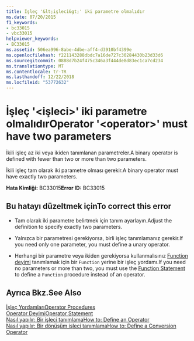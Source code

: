 ```yaml
---
title: İşleç '&lt;işleci&gt;' iki parametre olmalıdır
ms.date: 07/20/2015
f1_keywords:
- bc33015
- vbc33015
helpviewer_keywords:
- BC33015
ms.assetid: 506ea996-8abe-4dbe-aff4-d3910bf4399e
ms.openlocfilehash: f221143288dbdc7a16de727c30284430b23d33d6
ms.sourcegitcommit: 0888d7b24f475c346a3f444de8d83ec1ca7cd234
ms.translationtype: MT
ms.contentlocale: tr-TR
ms.lasthandoff: 12/22/2018
ms.locfileid: "53772632"
---
```

# <a name="operator-ltoperatorgt-must-have-two-parameters"></a><span data-ttu-id="a71d7-102">İşleç '&lt;işleci&gt;' iki parametre olmalıdır</span><span class="sxs-lookup"><span data-stu-id="a71d7-102">Operator '&lt;operator&gt;' must have two parameters</span></span>
<span data-ttu-id="a71d7-103">İkili işleç az iki veya ikiden tanımlanan parametreler.</span><span class="sxs-lookup"><span data-stu-id="a71d7-103">A binary operator is defined with fewer than two or more than two parameters.</span></span>  
  
 <span data-ttu-id="a71d7-104">İkili işleç tam olarak iki parametre olması gerekir.</span><span class="sxs-lookup"><span data-stu-id="a71d7-104">A binary operator must have exactly two parameters.</span></span>  
  
 <span data-ttu-id="a71d7-105">**Hata Kimliği:** BC33015</span><span class="sxs-lookup"><span data-stu-id="a71d7-105">**Error ID:** BC33015</span></span>  
  
## <a name="to-correct-this-error"></a><span data-ttu-id="a71d7-106">Bu hatayı düzeltmek için</span><span class="sxs-lookup"><span data-stu-id="a71d7-106">To correct this error</span></span>  
  
-   <span data-ttu-id="a71d7-107">Tam olarak iki parametre belirtmek için tanım ayarlayın.</span><span class="sxs-lookup"><span data-stu-id="a71d7-107">Adjust the definition to specify exactly two parameters.</span></span>  
  
-   <span data-ttu-id="a71d7-108">Yalnızca bir parametresi gerekiyorsa, birli işleç tanımlamanız gerekir.</span><span class="sxs-lookup"><span data-stu-id="a71d7-108">If you need only one parameter, you must define a unary operator.</span></span>  
  
-   <span data-ttu-id="a71d7-109">Herhangi bir parametre veya ikiden gerekiyorsa kullanmalısınız [Function deyimi](../../visual-basic/language-reference/statements/function-statement.md) tanımlamak için bir `Function` yerine bir işleç yordamı.</span><span class="sxs-lookup"><span data-stu-id="a71d7-109">If you need no parameters or more than two, you must use the [Function Statement](../../visual-basic/language-reference/statements/function-statement.md) to define a `Function` procedure instead of an operator.</span></span>  
  
## <a name="see-also"></a><span data-ttu-id="a71d7-110">Ayrıca Bkz.</span><span class="sxs-lookup"><span data-stu-id="a71d7-110">See Also</span></span>  
 [<span data-ttu-id="a71d7-111">İşleç Yordamları</span><span class="sxs-lookup"><span data-stu-id="a71d7-111">Operator Procedures</span></span>](../../visual-basic/programming-guide/language-features/procedures/operator-procedures.md)  
 [<span data-ttu-id="a71d7-112">Operator Deyimi</span><span class="sxs-lookup"><span data-stu-id="a71d7-112">Operator Statement</span></span>](../../visual-basic/language-reference/statements/operator-statement.md)  
 [<span data-ttu-id="a71d7-113">Nasıl yapılır: Bir işleci tanımlama</span><span class="sxs-lookup"><span data-stu-id="a71d7-113">How to: Define an Operator</span></span>](../../visual-basic/programming-guide/language-features/procedures/how-to-define-an-operator.md)  
 [<span data-ttu-id="a71d7-114">Nasıl yapılır: Bir dönüşüm işleci tanımlama</span><span class="sxs-lookup"><span data-stu-id="a71d7-114">How to: Define a Conversion Operator</span></span>](../../visual-basic/programming-guide/language-features/procedures/how-to-define-a-conversion-operator.md)
